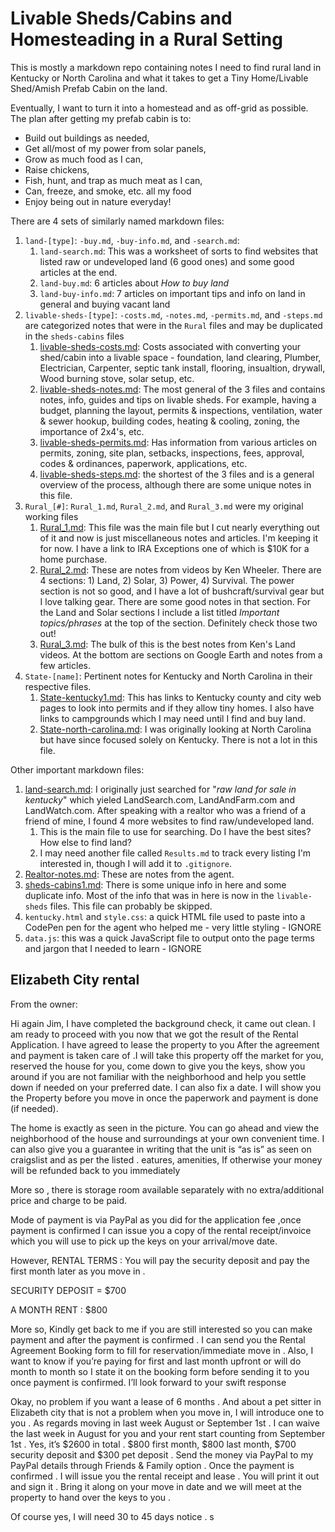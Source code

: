 # Livable Sheds/Cabins and Homesteading in a Rural Setting

This is mostly a markdown repo containing notes I need to find rural land in Kentucky or North Carolina and what it takes to get a Tiny Home/Livable Shed/Amish Prefab Cabin on the land.

Eventually, I want to turn it into a homestead and as off-grid as possible. The plan after getting my prefab cabin is to:

- Build out buildings as needed,
- Get all/most of my power from solar panels,
- Grow as much food as I can,
- Raise chickens,
- Fish, hunt, and trap as much meat as I can,
- Can, freeze, and smoke, etc. all my food
- Enjoy being out in nature everyday!

There are 4 sets of similarly named markdown files:

1. `land-[type]`: `-buy.md`, `-buy-info.md`, and `-search.md`:
   1. `land-search.md`: This was a worksheet of sorts to find websites that listed raw or undeveloped land (6 good ones) and some good articles at the end.
   2. `land-buy.md`: 6 articles about _How to buy land_
   3. `land-buy-info.md`: 7 articles on important tips and info on land in general and buying vacant land
1. `livable-sheds-[type]`: `-costs.md`, `-notes.md`, `-permits.md`, and `-steps.md` are categorized notes that were in the `Rural` files and may be duplicated in the `sheds-cabins` files
   1. [livable-sheds-costs.md](livable-sheds-costs.md): Costs associated with converting your shed/cabin into a livable space - foundation, land clearing, Plumber, Electrician, Carpenter, septic tank install, flooring, insualtion, drywall, Wood burning stove, solar setup, etc.
   2. [livable-sheds-notes.md](livable-sheds-notes.md): The most general of the 3 files and contains notes, info, guides and tips on livable sheds. For example, having a budget, planning the layout, permits & inspections, ventilation, water & sewer hookup, building codes, heating & cooling, zoning, the importance of 2x4's, etc.
   3. [livable-sheds-permits.md](livable-sheds-permits.md): Has information from various articles on permits, zoning, site plan, setbacks, inspections, fees, approval, codes & ordinances, paperwork, applications, etc.
   4. [livable-sheds-steps.md](livable-sheds-steps.md): the shortest of the 3 files and is a general overview of the process, although there are some unique notes in this file.
1. `Rural_[#]`: `Rural_1.md`, `Rural_2.md`, and `Rural_3.md` were my original working files
   1. [Rural_1.md](Rural_1.md): This file was the main file but I cut nearly everything out of it and now is just miscellaneous notes and articles. I'm keeping it for now. I have a link to IRA Exceptions one of which is $10K for a home purchase.
   2. [Rural_2.md](Rural_2.md): These are notes from videos by Ken Wheeler. There are 4 sections: 1) Land, 2) Solar, 3) Power, 4) Survival. The power section is not so good, and I have a lot of bushcraft/survival gear but I love talking gear. There are some good notes in that section. For the Land and Solar sections I include a list titled _Important topics/phrases_ at the top of the section. Definitely check those two out!
   3. [Rural_3.md](Rural_3.md): The bulk of this is the best notes from Ken's Land videos. At the bottom are sections on Google Earth and notes from a few articles.
1. `State-[name]`: Pertinent notes for Kentucky and North Carolina in their respective files.
   1. [State-kentucky1.md](State-kentucky1.md): This has links to Kentucky county and city web pages to look into permits and if they allow tiny homes. I also have links to campgrounds which I may need until I find and buy land.
   1. [State-north-carolina.md](State-north-carolina.md): I was originally looking at North Carolina but have since focused solely on Kentucky. There is not a lot in this file.

Other important markdown files:

1. [land-search.md](land-search.md): I originally just searched for "_raw land for sale in kentucky_" which yieled LandSearch.com, LandAndFarm.com and LandWatch.com. After speaking with a realtor who was a friend of a friend of mine, I found 4 more websites to find raw/undeveloped land.
   1. This is the main file to use for searching. Do I have the best sites? How else to find land?
   2. I may need another file called `Results.md` to track every listing I'm interested in, though I will add it to `.gitignore`.
2. [Realtor-notes.md](Realtor-notes.md): These are notes from the agent.
3. [sheds-cabins1.md](sheds-cabins1.md): There is some unique info in here and some duplicate info. Most of the info that was in here is now in the `livable-sheds` files. This file can probably be skipped.
4. `kentucky.html` and `style.css`: a quick HTML file used to paste into a CodePen pen for the agent who helped me - very little styling - IGNORE
5. `data.js`: this was a quick JavaScript file to output onto the page terms and jargon that I needed to learn - IGNORE

## Elizabeth City rental

From the owner:

Hi again Jim, I have completed the background check, it came out clean. I am ready to proceed with you now that we got the result of the Rental Application. I have agreed to lease the property to you After the agreement and payment is taken care of .I will take this property off the market for you, reserved the house for you, come down to give you the keys, show you around if you are not familiar with the neighborhood and help you settle down if needed on your preferred date. I can also fix a date. I will show you the Property before you move in once the paperwork and payment is done (if needed).

The home is exactly as seen in the picture. You can go ahead and view the neighborhood of the house and surroundings at your own convenient time. I can also give you a guarantee in writing that the unit is “as is” as seen on craigslist and as per the listed .
eatures, amenities, If otherwise your money will be refunded back to you immediately

More so , there is storage room available separately with no extra/additional price and charge to be paid.

Mode of payment is via PayPal as you did for the application fee ,once payment is confirmed I can issue you a copy of the rental receipt/invoice which you will use to pick up the keys on your arrival/move date.

However, RENTAL TERMS : You will pay the security deposit and pay the first month later as you move in .

SECURITY DEPOSIT = $700

A MONTH RENT : $800

More so, Kindly get back to me if you are still interested so you can make payment and after the payment is confirmed . I can send you the Rental Agreement Booking form to fill for reservation/immediate move in . Also, I want to know if you’re paying for first and last month upfront or will do month to month so I state it on the booking form before sending it to you once payment is confirmed. I’ll look forward to your swift response

Okay, no problem if you want a lease of 6 months . And about a pet sitter in Elizabeth city that is not a problem when you move in, I will introduce one to you . As regards moving in last week August or September 1st . I can waive the last week in August for you and your rent start counting from September 1st .
Yes, it’s $2600 in total . $800 first month, $800 last month, $700 security deposit and $300 pet deposit . Send the money via PayPal to my PayPal details through Friends & Family option . Once the payment is confirmed . I will issue you the rental receipt and lease . You will print it out and sign it . Bring it along on your move in date and we will meet at the property to hand over the keys to you .

Of course yes, I will need 30 to 45 days notice . s

<!--
   Look into adding `CHANGELOG.md` - look at
   1. https://github.com/vweevers/common-changelog and
   2. https://gist.github.com/juampynr/4c18214a8eb554084e21d6e288a18a2c

   <div id="back-to-top"></div>

   <div align="right">&#8673; <a href="#back-to-top" title="Table of Contents">Back to Top</a></div>
 -->
